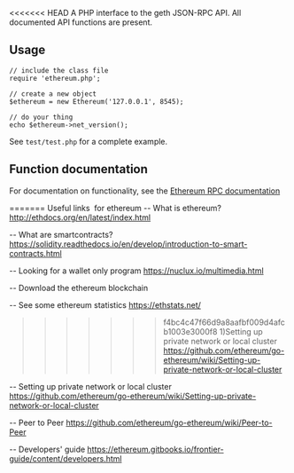 <<<<<<< HEAD
A PHP interface to the geth JSON-RPC API. All documented API functions are present.

## Usage
    // include the class file
    require 'ethereum.php';
    
    // create a new object
    $ethereum = new Ethereum('127.0.0.1', 8545);
    
    // do your thing
    echo $ethereum->net_version();

See `test/test.php` for a complete example. 

## Function documentation
For documentation on functionality, see the [Ethereum RPC documentation](http://ethereum.gitbooks.io/frontier-guide/content/rpc.html)

=======
Useful links  for ethereum
-- What is ethereum?
http://ethdocs.org/en/latest/index.html

-- What are smartcontracts?
https://solidity.readthedocs.io/en/develop/introduction-to-smart-contracts.html


-- Looking for a wallet only program
https://nuclux.io/multimedia.html

-- Download the ethereum blockchain 


-- See some ethereum statistics
https://ethstats.net/
>>>>>>> f4bc4c47f66d9a8aafbf009d4afcb1003e3000f8
1)Setting up private network or local cluster
https://github.com/ethereum/go-ethereum/wiki/Setting-up-private-network-or-local-cluster


-- Setting up private network or local cluster
https://github.com/ethereum/go-ethereum/wiki/Setting-up-private-network-or-local-cluster

-- Peer to Peer
https://github.com/ethereum/go-ethereum/wiki/Peer-to-Peer


-- Developers' guide
https://ethereum.gitbooks.io/frontier-guide/content/developers.html
